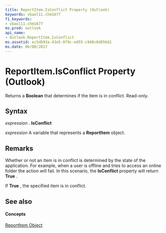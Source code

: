 ```yaml
---
title: ReportItem.IsConflict Property (Outlook)
keywords: vbaol11.chm1677
f1_keywords:
- vbaol11.chm1677
ms.prod: outlook
api_name:
- Outlook.ReportItem.IsConflict
ms.assetid: ec5db93a-43e5-8f9c-ed55-c940c0d056d1
ms.date: 06/08/2017
---
```



# ReportItem.IsConflict Property (Outlook)

Returns a **Boolean** that determines if the item is in conflict. Read-only.


## Syntax

 _expression_ . **IsConflict**

 _expression_ A variable that represents a **ReportItem** object.


## Remarks

Whether or not an item is in conflict is determined by the state of the application. For example, when a user is offline and tries to access an online folder the action will fail. In this scenario, the **IsConflict** property will return **True** .

If **True** , the specified item is in conflict.


## See also


#### Concepts


[ReportItem Object](reportitem-object-outlook.md)

